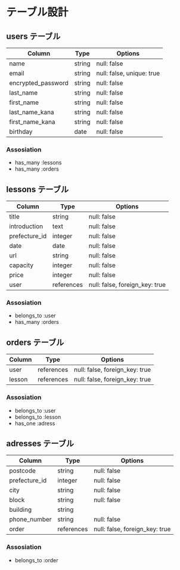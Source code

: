 # テーブル設計

## users テーブル

| Column             | Type    | Options                   |
| ------------------ | ------- | --------------------------|
| name               | string  | null: false               |
| email              | string  | null: false, unique: true |
| encrypted_password | string  | null: false               |
| last_name          | string  | null: false               |
| first_name         | string  | null: false               |
| last_name_kana     | string  | null: false               |
| first_name_kana    | string  | null: false               |
| birthday           | date    | null: false               |

### Assosiation

- has_many :lessons
- has_many :orders 


## lessons テーブル

| Column          | Type       | Options                        |
| --------------- | ---------- | ------------------------------ |
| title           | string     | null: false                    |
| introduction    | text       | null: false                    |
| prefecture_id   | integer    | null: false                    |
| date            | date       | null: false                    |
| url             | string     | null: false                    |
| capacity        | integer    | null: false                    |
| price           | integer    | null: false                    |
| user            | references | null: false, foreign_key: true |

### Assosiation

- belongs_to :user
- has_many :orders




## orders テーブル

| Column     | Type         | Options                        |
| ---------- | ------------ | ------------------------------ |
| user       | references   | null: false, foreign_key: true |
| lesson     | references   | null: false, foreign_key: true |

### Assosiation

- belongs_to :user
- belongs_to :lesson
- has_one :adress


## adresses テーブル

| Column        | Type         | Options                        |
| ------------- | ------------ | ------------------------------ |
| postcode      | string       | null: false                    |
| prefecture_id | integer      | null: false                    |
| city          | string       | null: false                    |
| block         | string       | null: false                    |
| building      | string       |                                |
| phone_number  | string       | null: false                    |
| order         | references   | null: false, foreign_key: true |
### Assosiation

- belongs_to :order